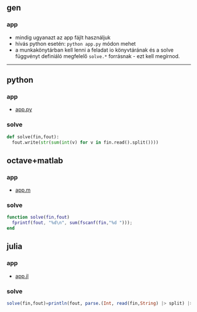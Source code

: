 ## gen
### app
* mindig ugyanazt az app fájlt használjuk
* hívás python esetén: ```python app.py``` módon mehet
* a munkakönytárban kell lenni a feladat io könyvtárának és a solve függvényt definiáló 
  megfelelő ```solve.*``` forrásnak - ezt kell megírnod.

---

## python
### app
* [app.py](../../_apps/app.py)

### solve
```python
def solve(fin,fout):
  fout.write(str(sum(int(v) for v in fin.read().split())))
```

## octave+matlab
### app
* [app.m](../../_apps/app.m)

### solve
```matlab
function solve(fin,fout)
  fprintf(fout, "%d\n", sum(fscanf(fin,"%d ")));
end
```


## julia
### app
* [app.jl](../../_apps/app.jl)

### solve
```julia
solve(fin,fout)=println(fout, parse.(Int, read(fin,String) |> split) |> sum )
```



